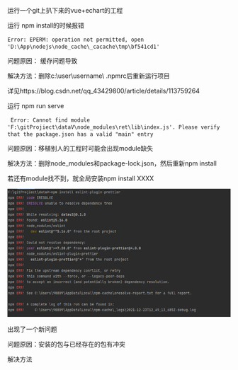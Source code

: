 运行一个git上扒下来的vue+echart的工程

运行 npm install的时候报错

```shell
Error: EPERM: operation not permitted, open 'D:\App\nodejs\node_cache\_cacache\tmp\bf541cd1'
```

问题原因： 缓存问题导致

解决方法：删除c:\user\username\ .npmrc后重新运行项目

详见https://blog.csdn.net/qq_43429800/article/details/113759264



运行 npm run serve

```shell
 Error: Cannot find module 'F:\gitProjiect\dataV\node_modules\ret\lib\index.js'. Please verify that the package.json has a valid "main" entry
```

问题原因：移植别人的工程时可能会出现module缺失

解决方法：删除node_modules和package-lock.json，然后重新npm install

若还有module找不到，就全局安装npm install XXXX

![image-20211223205100727](img/image-20211223205100727-16468846693291.png)

出现了一个新问题

问题原因：安装的包与已经存在的包有冲突

解决方法